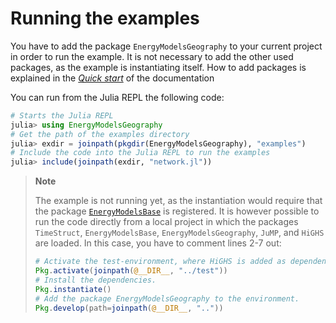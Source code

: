 # Running the examples

You have to add the package `EnergyModelsGeography` to your current project in order to run the example.
It is not necessary to add the other used packages, as the example is instantiating itself.
How to add packages is explained in the *[Quick start](https://energymodelsx.github.io/EnergyModelsGeography.jl/stable/manual/quick-start/)* of the documentation

You can run from the Julia REPL the following code:

```julia
# Starts the Julia REPL
julia> using EnergyModelsGeography
# Get the path of the examples directory
julia> exdir = joinpath(pkgdir(EnergyModelsGeography), "examples")
# Include the code into the Julia REPL to run the examples
julia> include(joinpath(exdir, "network.jl"))
```

> **Note**
>
> The example is not running yet, as the instantiation would require that the package [`EnergyModelsBase`](https://github.com/EnergyModelsX/EnergyModelsBase.jl) is registered.
> It is however possible to run the code directly from a local project in which the packages `TimeStruct`, `EnergyModelsBase`, `EnergyModelsGeography`, `JuMP`, and `HiGHS` are loaded.
> In this case, you have to comment lines 2-7 out:
> ```julia
> # Activate the test-environment, where HiGHS is added as dependency.
> Pkg.activate(joinpath(@__DIR__, "../test"))
> # Install the dependencies.
> Pkg.instantiate()
> # Add the package EnergyModelsGeography to the environment.
> Pkg.develop(path=joinpath(@__DIR__, ".."))
> ```
